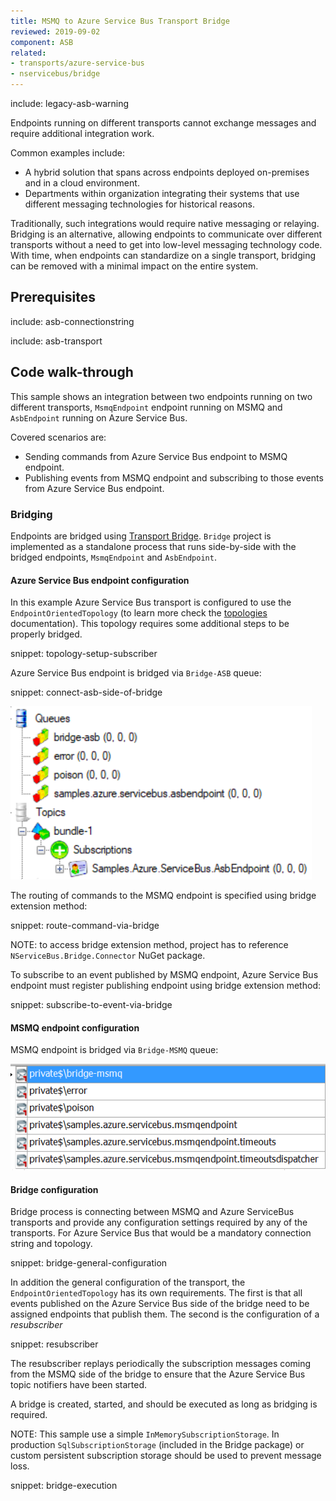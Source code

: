 ```yaml
---
title: MSMQ to Azure Service Bus Transport Bridge
reviewed: 2019-09-02
component: ASB
related:
- transports/azure-service-bus
- nservicebus/bridge
---
```


include: legacy-asb-warning


Endpoints running on different transports cannot exchange messages and require additional integration work.

Common examples include:

 * A hybrid solution that spans across endpoints deployed on-premises and in a cloud environment.
 * Departments within organization integrating their systems that use different messaging technologies for historical reasons.

Traditionally, such integrations would require native messaging or relaying. Bridging is an alternative, allowing endpoints to communicate over different transports without a need to get into low-level messaging technology code. With time, when endpoints can standardize on a single transport, bridging can be removed with a minimal impact on the entire system.


## Prerequisites

include: asb-connectionstring

include: asb-transport


## Code walk-through

This sample shows an integration between two endpoints running on two different transports, `MsmqEndpoint` endpoint running on MSMQ and `AsbEndpoint` running on Azure Service Bus.

Covered scenarios are:

 * Sending commands from Azure Service Bus endpoint to MSMQ endpoint.
 * Publishing events from MSMQ endpoint and subscribing to those events from Azure Service Bus endpoint.


### Bridging

Endpoints are bridged using [Transport Bridge](/nservicebus/bridge/). `Bridge` project is implemented as a standalone process that runs side-by-side with the bridged endpoints, `MsmqEndpoint` and `AsbEndpoint`.


#### Azure Service Bus endpoint configuration

In this example Azure Service Bus transport is configured to use the `EndpointOrientedTopology` (to learn more check the [topologies](/transports/azure-service-bus/legacy/topologies.md) documentation). This topology requires some additional steps to be properly bridged.

snippet: topology-setup-subscriber

Azure Service Bus endpoint is bridged via `Bridge-ASB` queue:

snippet: connect-asb-side-of-bridge

![Azure Service Bus topology][asb-topology]

The routing of commands to the MSMQ endpoint is specified using bridge extension method:

snippet: route-command-via-bridge

NOTE: to access bridge extension method, project has to reference `NServiceBus.Bridge.Connector` NuGet package.

To subscribe to an event published by MSMQ endpoint, Azure Service Bus endpoint must register publishing endpoint using bridge extension method: 

snippet: subscribe-to-event-via-bridge


#### MSMQ endpoint configuration

MSMQ endpoint is bridged via `Bridge-MSMQ` queue:

![MSMQ topology][msmq-topology]


#### Bridge configuration

Bridge process is connecting between MSMQ and Azure ServiceBus transports and provide any configuration settings required by any of the transports. For Azure Service Bus that would be a mandatory connection string and topology.

snippet: bridge-general-configuration

In addition the general configuration of the transport, the `EndpointOrientedTopology` has its own requirements. The first is that all events published on the Azure Service Bus side of the bridge need to be assigned endpoints that publish them. The second is the configuration of a *resubscriber*

snippet: resubscriber

The resubscriber replays periodically the subscription messages coming from the MSMQ side of the bridge to ensure that the Azure Service Bus topic notifiers have been started.

A bridge is created, started, and should be executed as long as bridging is required.

NOTE: This sample use a simple `InMemorySubscriptionStorage`. In production `SqlSubscriptionStorage` (included in the Bridge package) or custom persistent subscription storage should be used to prevent message loss.

snippet: bridge-execution

[asb-topology]: asb-topology.png "Azure Service Bus topology"
[msmq-topology]: msmq-topology.png "MSMQ topology"
